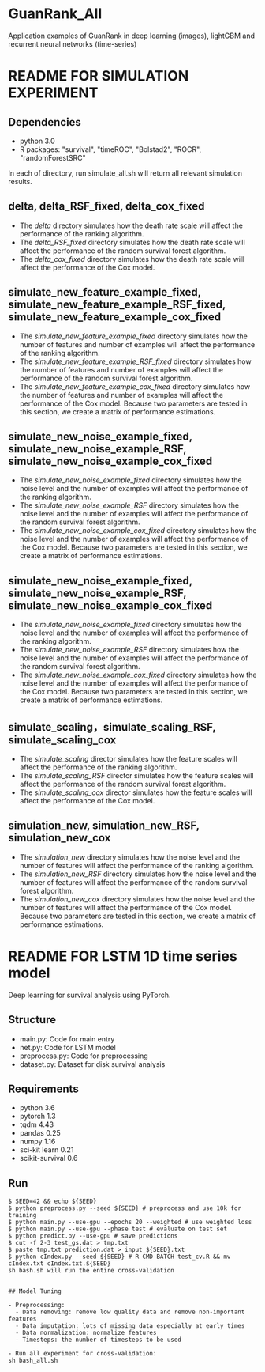 # GuanRank_All
Application examples of GuanRank in deep learning (images), lightGBM and recurrent neural networks (time-series)

# README FOR SIMULATION EXPERIMENT

## Dependencies
- python 3.0
- R packages: "survival", "timeROC", "Bolstad2", "ROCR", "randomForestSRC"

In each of directory, run simulate_all.sh will return all relevant simulation results.

## delta, delta_RSF_fixed, delta_cox_fixed
- The *delta* directory simulates how the death rate scale will affect the performance of the ranking algorithm.
- The *delta_RSF_fixed* directory simulates how the death rate scale will affect the performance of the random survival forest algorithm.
- The *delta_cox_fixed* directory simulates how the death rate scale will affect the performance of the Cox model.

## simulate_new_feature_example_fixed, simulate_new_feature_example_RSF_fixed, simulate_new_feature_example_cox_fixed
- The *simulate_new_feature_example_fixed* directory simulates how the number of features and number of examples will affect the performance of the ranking algorithm.
- The *simulate_new_feature_example_RSF_fixed* directory simulates how the number of features and number of examples will affect the performance of the random survival forest algorithm.
- The *simulate_new_feature_example_cox_fixed* directory simulates how the number of features and number of examples will affect the performance of the Cox model.
Because two parameters are tested in this section, we create a matrix of performance estimations.

## simulate_new_noise_example_fixed, simulate_new_noise_example_RSF, simulate_new_noise_example_cox_fixed
- The *simulate_new_noise_example_fixed* directory simulates how the noise level and the number of examples will affect the performance of the ranking algorithm.
- The *simulate_new_noise_example_RSF* directory simulates how the noise level and the number of examples will affect the performance of the random survival forest algorithm.
- The *simulate_new_noise_example_cox_fixed* directory simulates how the noise level and the number of examples will affect the performance of the Cox model.
Because two parameters are tested in this section, we create a matrix of performance estimations.


## simulate_new_noise_example_fixed, simulate_new_noise_example_RSF, simulate_new_noise_example_cox_fixed
- The *simulate_new_noise_example_fixed* directory simulates how the noise level and the number of examples will affect the performance of the ranking algorithm.
- The *simulate_new_noise_example_RSF* directory simulates how the noise level and the number of examples will affect the performance of the random survival forest algorithm.
- The *simulate_new_noise_example_cox_fixed* directory simulates how the noise level and the number of examples will affect the performance of the Cox model.
Because two parameters are tested in this section, we create a matrix of performance estimations.

## simulate_scaling，simulate_scaling_RSF, simulate_scaling_cox
- The *simulate_scaling* director simulates how the feature scales will affect the performance of the ranking algorithm.
- The *simulate_scaling_RSF* director simulates how the feature scales will affect the performance of the random survival forest algorithm.
- The *simulate_scaling_cox* director simulates how the feature scales will affect the performance of the Cox model.

## simulation_new, simulation_new_RSF, simulation_new_cox
- The *simulation_new* directory simulates how the noise level and the number of features will affect the performance of the ranking algorithm.
- The *simulation_new_RSF* directory simulates how the noise level and the number of features will affect the performance of the random survival forest algorithm.
- The *simulation_new_cox* directory simulates how the noise level and the number of features will affect the performance of the Cox model.
Because two parameters are tested in this section, we create a matrix of performance estimations.



# README FOR LSTM 1D time series model

Deep learning for survival analysis using PyTorch.

## Structure

- main.py: Code for main entry
- net.py: Code for LSTM model
- preprocess.py: Code for preprocessing
- dataset.py: Dataset for disk survival analysis

## Requirements

- python 3.6
- pytorch 1.3
- tqdm 4.43
- pandas 0.25
- numpy 1.16
- sci-kit learn 0.21
- scikit-survival 0.6

## Run

```
$ SEED=42 && echo ${SEED}
$ python preprocess.py --seed ${SEED} # preprocess and use 10k for training
$ python main.py --use-gpu --epochs 20 --weighted # use weighted loss
$ python main.py --use-gpu --phase test # evaluate on test set
$ python predict.py --use-gpu # save predictions
$ cut -f 2-3 test_gs.dat > tmp.txt
$ paste tmp.txt prediction.dat > input_${SEED}.txt
$ python cIndex.py --seed ${SEED} # R CMD BATCH test_cv.R && mv cIndex.txt cIndex.txt.${SEED}
sh bash.sh will run the entire cross-validation


## Model Tuning

- Preprocessing:
  - Data removing: remove low quality data and remove non-important features
  - Data imputation: lots of missing data especially at early times
  - Data normalization: normalize features
  - Timesteps: the number of timesteps to be used

- Run all experiment for cross-validation:
sh bash_all.sh





